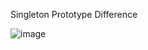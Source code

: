 Singleton Prototype Difference

![image](https://user-images.githubusercontent.com/5357908/40155396-2015ba52-59b1-11e8-9123-0c31ca543038.png)
